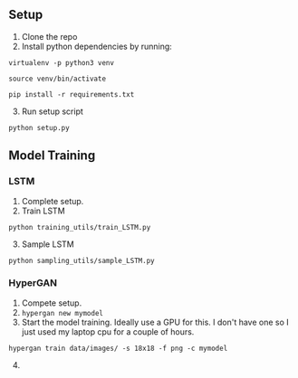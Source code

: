 ## Setup

1. Clone the repo
2. Install python dependencies by running:

`virtualenv -p python3 venv`

`source venv/bin/activate`

`pip install -r requirements.txt`

3. Run setup script

`python setup.py`

## Model Training

### LSTM

1. Complete setup.
2. Train LSTM

`python training_utils/train_LSTM.py`

3. Sample LSTM

`python sampling_utils/sample_LSTM.py`

### HyperGAN

1. Compete setup.
2. `hypergan new mymodel`
3. Start the model training. Ideally use a GPU for this. I don't have one so I just used my laptop cpu for a couple of hours.

`hypergan train data/images/ -s 18x18 -f png -c mymodel`

4. 

<!-- ### File system description.

* The data folder holds data files such as .txt or .json files.
* The tests folder holds unit tests which are used the check the qulity of code written.
* The types folder holds the files which define the types used in this project. Climbs are stored as instances of the 'Climb' class within the project.
* The util folder holds files which can be run to perform changes and data processing tasks mostly.
 -->